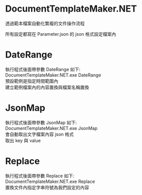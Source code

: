 # DocumentTemplateMaker.NET
透過範本檔案自動化繁複的文件操作流程

所有設定都寫在 Parameter.json 的 json 格式設定檔案內  
# DateRange  
執行程式後面帶參數 DateRange 如下:  
DocumentTemplateMaker.NET.exe DateRange  
預設範例是指定時間範圍內  
建立範例檔案內的內容置換與檔案名稱置換  

# JsonMap  
執行程式後面帶參數 JsonMap 如下:  
DocumentTemplateMaker.NET.exe JsonMap  
會自動取出文字檔案內容 json 格式  
取出 key 與 value  

# Replace  
執行程式後面帶參數 Replace 如下:  
DocumentTemplateMaker.NET.exe Replace  
置換文件內指定字串符號為我們設定的內容  


